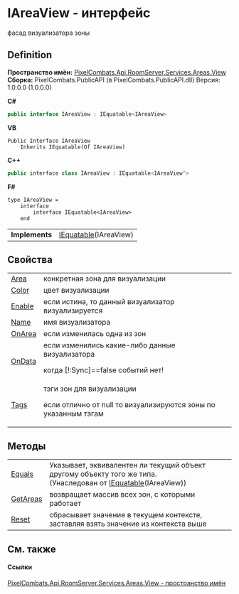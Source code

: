 # IAreaView - интерфейс


фасад визуализатора зоны



## Definition
**Пространство имён:** <a href="d42615c4-2647-6043-f483-ab072442c0ce">PixelCombats.Api.RoomServer.Services.Areas.View</a>  
**Сборка:** PixelCombats.PublicAPI (в PixelCombats.PublicAPI.dll) Версия: 1.0.0.0 (1.0.0.0)

**C#**
``` C#
public interface IAreaView : IEquatable<IAreaView>
```
**VB**
``` VB
Public Interface IAreaView
	Inherits IEquatable(Of IAreaView)
```
**C++**
``` C++
public interface class IAreaView : IEquatable<IAreaView^>
```
**F#**
``` F#
type IAreaView = 
    interface
        interface IEquatable<IAreaView>
    end
```

<table><tr><td><strong>Implements</strong></td><td><a href="https://learn.microsoft.com/dotnet/api/system.iequatable-1" target="_blank" rel="noopener noreferrer">IEquatable</a>(IAreaView)</td></tr>
</table>



## Свойства
<table>
<tr>
<td><a href="37e5ef82-74c0-d867-5417-315da2a3af7e">Area</a></td>
<td>конкретная зона для визуализации</td></tr>
<tr>
<td><a href="b00812cf-a66b-510f-4d9d-f40f5b3fe63b">Color</a></td>
<td>цвет визуализации</td></tr>
<tr>
<td><a href="626640fb-f240-dadd-140c-a30905742f0d">Enable</a></td>
<td>если истина, то данный визуализатор визуализируется</td></tr>
<tr>
<td><a href="41a8f7a1-3a32-9104-d7cc-d462fbc3303b">Name</a></td>
<td>имя визуализатора</td></tr>
<tr>
<td><a href="0d279721-41cf-8556-8485-0eaa4bc8cc8d">OnArea</a></td>
<td>если изменилась одна из зон</td></tr>
<tr>
<td><a href="9b69ce3d-740e-b510-a8b8-628b9df7683d">OnData</a></td>
<td>если изменились какие-либо данные визуализатора <p>когда [!:Sync]==false событий нет!</p></td></tr>
<tr>
<td><a href="c8176635-31b3-fd5a-6e20-8ca006ea12cb">Tags</a></td>
<td>тэги зон для визуализации <p>если отлично от null то визуализируются зоны по указанным тэгам</p></td></tr>
</table>

## Методы
<table>
<tr>
<td><a href="https://learn.microsoft.com/dotnet/api/system.iequatable-1.equals#system-iequatable-1-equals(-0)" target="_blank" rel="noopener noreferrer">Equals</a></td>
<td>Указывает, эквивалентен ли текущий объект другому объекту того же типа.<br />(Унаследован от <a href="https://learn.microsoft.com/dotnet/api/system.iequatable-1" target="_blank" rel="noopener noreferrer">IEquatable</a>(IAreaView))</td></tr>
<tr>
<td><a href="cb72f842-9d3b-d2e9-6b79-7ebe4a841a8e">GetAreas</a></td>
<td>возвращает массив всех зон, с которыми работает</td></tr>
<tr>
<td><a href="3907bf0b-56c1-1826-f6d5-134c63597c85">Reset</a></td>
<td>сбрасывает значение в текущем контексте, заставляя взять значение из контекста выше</td></tr>
</table>

## См. также


#### Ссылки
<a href="d42615c4-2647-6043-f483-ab072442c0ce">PixelCombats.Api.RoomServer.Services.Areas.View - пространство имён</a>  
